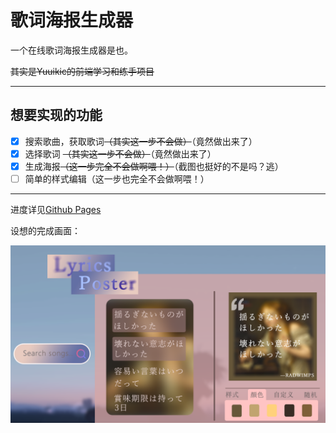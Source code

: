 # 歌词海报生成器

一个在线歌词海报生成器是也。

~~其实是Yuuikic的前端学习和练手项目~~

---

## 想要实现的功能

- [x] 搜索歌曲，获取歌词~~（其实这一步不会做）~~（竟然做出来了）
- [x] 选择歌词 ~~（其实这一步不会做）~~（竟然做出来了）
- [x] 生成海报~~（这一步完全不会做啊喂！）~~（截图也挺好的不是吗？逃）
- [ ] 简单的样式编辑（这一步也完全不会做啊喂！）

---

进度详见[Github Pages](https://loft.nonon.moe/LyricsPoster/)

设想的完成画面：

![示例画面](assetes/歌词海报.png)
